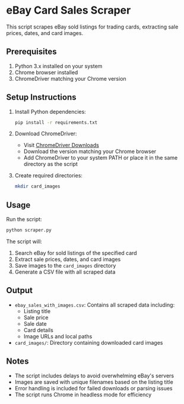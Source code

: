 # eBay Card Sales Scraper

This script scrapes eBay sold listings for trading cards, extracting sale prices, dates, and card images.

## Prerequisites

1. Python 3.x installed on your system
2. Chrome browser installed
3. ChromeDriver matching your Chrome version

## Setup Instructions

1. Install Python dependencies:
   ```bash
   pip install -r requirements.txt
   ```

2. Download ChromeDriver:
   - Visit [ChromeDriver Downloads](https://sites.google.com/chromium.org/driver/)
   - Download the version matching your Chrome browser
   - Add ChromeDriver to your system PATH or place it in the same directory as the script

3. Create required directories:
   ```bash
   mkdir card_images
   ```

## Usage

Run the script:
```bash
python scraper.py
```

The script will:
1. Search eBay for sold listings of the specified card
2. Extract sale prices, dates, and card images
3. Save images to the `card_images` directory
4. Generate a CSV file with all scraped data

## Output

- `ebay_sales_with_images.csv`: Contains all scraped data including:
  - Listing title
  - Sale price
  - Sale date
  - Card details
  - Image URLs and local paths
- `card_images/`: Directory containing downloaded card images

## Notes

- The script includes delays to avoid overwhelming eBay's servers
- Images are saved with unique filenames based on the listing title
- Error handling is included for failed downloads or parsing issues
- The script runs Chrome in headless mode for efficiency 